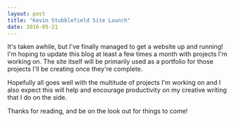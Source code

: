 ```yaml
---
layout: post
title: "Kevin Stubblefield Site Launch"
date: 2016-05-21
---
```


It's taken awhile, but I've finally managed to get a website up and running! I'm hoping to update this blog at least a few times a month with projects I'm working on. The site itself will be primarily used as a portfolio for those projects I'll be creating once they're complete.

Hopefully all goes well with the multitude of projects I'm working on and I also expect this will help and encourage productivity on my creative writing that I do on the side.

Thanks for reading, and be on the look out for things to come!
